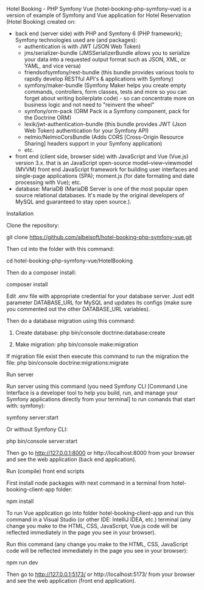 Hotel Booking - PHP Symfony Vue (hotel-booking-php-symfony-vue) is a version of example of Symfony and Vue application for Hotel Reservation (Hotel Booking) created on:
- back end (server side) with PHP and Symfony 6 (PHP framework); Symfony technologies used are (and packages): 
	* authentication is with JWT (JSON Web Token)
	* jms/serializer-bundle (JMSSerializerBundle allows you to serialize your data into a requested output format such as JSON, XML, or YAML, and vice versa)
	* friendsofsymfony/rest-bundle (this bundle provides various tools to rapidly develop RESTful API's & applications with Symfony)
	* symfony/maker-bundle (Symfony Maker helps you create empty commands, controllers, form classes, tests and more so you can forget about writing boilerplate code) - so can concentrate more on business logic and not need to "reinvent the wheel"
	* symfony/orm-pack (ORM Pack is a Symfony component, pack for the Doctrine ORM)
	* lexik/jwt-authentication-bundle (this bundle provides JWT (Json Web Token) authentication for your Symfony API)
	* nelmio/NelmioCorsBundle (Adds CORS [Cross-Origin Resource Sharing] headers support in your Symfony application)
	* etc.
- front end (client side, browser side) with JavaScript and Vue (Vue.js) version 3.x. that is an JavaScript open-source model–view–viewmodel (MVVM) front end JavaScript framework for building user interfaces and single-page applications (SPA); moment.js (for date formating and date processing with Vue); etc.
- database: MariaDB (MariaDB Server is one of the most popular open source relational databases. It's made by the original developers of MySQL and guaranteed to stay open source.). 

Installation

Clone the repository:

git clone https://github.com/albeisoft/hotel-booking-php-symfony-vue.git

Then cd into the folder with this command:

cd hotel-booking-php-symfony-vue/HotelBooking

Then do a composer install:

composer install

Edit .env file with appropriate credential for your database server. Just edit parameter DATABASE_URL for MySQL and updates its configs (make sure you commented out the other DATABASE_URL variables).

Then do a database migration using this command:

1. Create database:	
php bin/console doctrine:database:create

2. Make migration: 
php bin/console make:migration

If migration file exist then execute this command to run the migration the file:
php bin/console doctrine:migrations:migrate

Run server

Run server using this command (you need Symfony CLI [Command Line Interface is a developer tool to help you build, run, and manage your Symfony applications directly from your terminal] to run comands that start with: symfony):

symfony server:start

Or without Symfony CLI:

php bin/console server:start

Then go to http://127.0.0.1:8000 or http://localhost:8000 from your browser and see the web application (back end application).

Run (compile) front end scripts

First install node packages with next command in a terminal from hotel-booking-client-app folder:

npm install

To run Vue application go into folder hotel-booking-client-app and run this command in a Visual Studio (or other IDE: IntelliJ IDEA, etc.) terminal (any change you make to the HTML, CSS, JavaScript, Vue.js code will be reflected immediately in the page you see in your browser).

Run this command (any change you make to the HTML, CSS, JavaScript code will be reflected immediately in the page you see in your browser):

npm run dev

Then go to http://127.0.0.1:5173/ or http://localhost:5173/ from your browser and see the web application (front end application).
